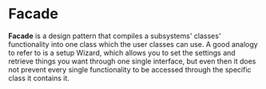 # Facade

**Facade** is a design pattern that compiles a subsystems' classes' functionality into one class which the user classes can use.
A good analogy to refer to is a setup Wizard, which allows you to set the settings and retrieve things you want through
one single interface, but even then it does not prevent every single functionality to be accessed through the specific
class it contains it.

